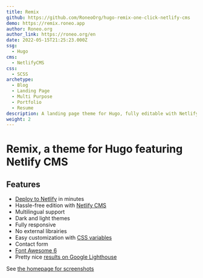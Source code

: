 ```yaml
---
title: Remix
github: https://github.com/RoneoOrg/hugo-remix-one-click-netlify-cms
demo: https://remix.roneo.app
author: Roneo.org
author_link: https://roneo.org/en
date: 2022-05-15T21:25:23.000Z
ssg:
  - Hugo
cms:
  - NetlifyCMS
css:
  - SCSS
archetype:
  - Blog
  - Landing Page
  - Multi Purpose
  - Portfolio
  - Resume
description: A landing page theme for Hugo, fully editable with Netlify CMS
weight: 2
---
```


# Remix, a theme for Hugo featuring Netlify CMS

## Features

-   [Deploy to Netlify](https://app.netlify.com/start/deploy?repository=https://github.com/RoneoOrg/hugo-remix-one-click-netlify-cms&stack=cms) in minutes
-   Hassle-free edition with [Netlify CMS](https://www.netlifycms.org/)
-   Multilingual support
-   Dark and light themes
-   Fully responsive
-   No external librairies
-   Easy customization with [CSS variables](https://github.com/RoneoOrg/hugo-remix-one-click-netlify-cms/blob/main/assets/normalize.scss)
-   Contact form
-   [Font Awesome 6](https://fontawesome.com/search?m=free)
-   Pretty nice [results on Google Lighthouse](https://googlechrome.github.io/lighthouse/viewer/?psiurl=https%3A//remix.roneo.app/&strategy=mobile&category=performance&category=accessibility&category=best-practices&category=seo)

See [the homepage for screenshots](https://github.com/RoneoOrg/hugo-remix-one-click-netlify-cms)